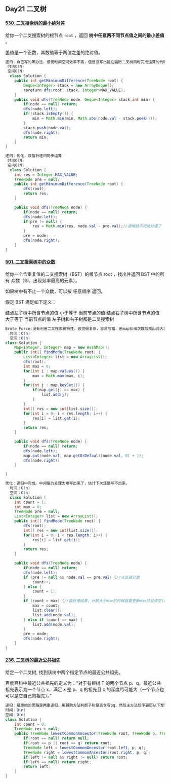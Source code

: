 ## Day21 二叉树

#### [530. 二叉搜索树的最小绝对差](https://leetcode.cn/problems/minimum-absolute-difference-in-bst/)

给你一个二叉搜索树的根节点 `root` ，返回 **树中任意两不同节点值之间的最小差值** 。

差值是一个正数，其数值等于两值之差的绝对值。

```java
递归：自己写的笨办法，感觉时间空间效率不高，但是没写出能在遍历二叉树同时完成运算的代码
 时间O(N)
 空间O(N)
  class Solution {
    public int getMinimumDifference(TreeNode root) {
        Deque<Integer> stack = new ArrayDeque();
        rereturn dfs(root, stack, Integer>MAX_VALUE);
    }
    public void dfs(TreeNode node, Deque<Integer> stack,int min) {
        if(node == null) return;
        dfs(node.left);
        if(!stack.isEmpty()) {
            min = Math.min(min, Math.abs(node.val - stack.peek()));
        }
        stack.push(node.val);
        dfs(node.right);
        return min;
    }
}
```

```java
递归：优化，双指针递归同步运算
 时间O(N)
 空间O(N)
  class Solution {
    int res = Integer.MAX_VALUE;
    TreeNode pre = null;
    public int getMinimumDifference(TreeNode root) {
        dfs(root);
        return res;
    }

    public void dfs(TreeNode node) {
        if(node == null) return;
        dfs(node.left);
        if(pre != null) {
            res = Math.min(res, node.val - pre.val);//递增就不用绝对值了
        }
        pre = node;
        dfs(node.right);
    }
}
```

#### [501. 二叉搜索树中的众数](https://leetcode.cn/problems/find-mode-in-binary-search-tree/)

给你一个含重复值的二叉搜索树（BST）的根节点 root ，找出并返回 BST 中的所有 众数（即，出现频率最高的元素）。

如果树中有不止一个众数，可以按 任意顺序 返回。

假定 BST 满足如下定义：

结点左子树中所含节点的值 小于等于 当前节点的值
结点右子树中所含节点的值 大于等于 当前节点的值
左子树和右子树都是二叉搜索树

```java
Brute Force:没有利用二叉搜索树特性，感觉很复杂，容易写错，用map存储次数后找出对大次数元素
  时间：O(n)
  空间：O(n)
class Solution {
    Map<Integer, Integer> map = new HashMap();
    public int[] findMode(TreeNode root) {
        List<Integer> list = new ArrayList();
        dfs(root);
        int max = 0;
        for(int i : map.values()) {
            max = Math.max(max, i);
        }
        for(int j : map.keySet()) {
            if(map.get(j) == max) {
                list.add(j);
            }
        }
        int[] res = new int[list.size()];
        for(int i = 0; i < res.length; i++) {
            res[i] = list.get(i);
        }
        return res;   
    }

    public void dfs(TreeNode node) {
        if(node == null) return;
        dfs(node.left);
        map.put(node.val, map.getOrDefault(node.val, 0) + 1);
        dfs(node.right);
    }

}
```

```java
优化：递归中完成。中间值的处理太难写出来了，估计下次还是写不出来。
  时间：O(n)
  空间：O(n)
  class Solution {
    int count = 1;
    int max = 0;
    TreeNode pre = null;
    List<Integer> list = new ArrayList();
    public int[] findMode(TreeNode root) {
        dfs(root);
        int[] res = new int[list.size()];
        for(int i = 0; i < res.length; i++) {
            res[i] = list.get(i);
        }
        return res;
    }

    public void dfs(TreeNode node) {
        if(node == null) return;
        dfs(node.left);
        if (pre != null && node.val == pre.val) {//先处理计数
            count++;
        } else {
            count = 1;
        }
        if (count > max) {//再处理结果，计数大于max的时候就要更新max并且清空list重新添加，这里得添加node的值
            max = count;
            list.clear();
            list.add(node.val);
        } else if (count == max) {
            list.add(node.val);
        }
        pre = node;
        dfs(node.right);
    }
}
```

#### [236. 二叉树的最近公共祖先](https://leetcode.cn/problems/lowest-common-ancestor-of-a-binary-tree/)

给定一个二叉树, 找到该树中两个指定节点的最近公共祖先。

百度百科中最近公共祖先的定义为：“对于有根树 T 的两个节点 p、q，最近公共祖先表示为一个节点 x，满足 x 是 p、q 的祖先且 x 的深度尽可能大（一个节点也可以是它自己的祖先）。”

```java
递归：最原始的思路是两重递归，用辅助方法判断子树是否含有pq，然后主方法后序遍历从下至少判断每个子节点是否符合题目条件，但是写不出来。这个方法的base case跟头节点处理我不太会，而且带返回值的递归一般都不会写，还要多加练习。
时间：O(n)
空间：O(n)  
class Solution {
    int count = 0;
    TreeNode res = null;
    public TreeNode lowestCommonAncestor(TreeNode root, TreeNode p, TreeNode q) {
        if(root == null) return null;
        if(root == p || root == q) return root;
        TreeNode left = lowestCommonAncestor(root.left, p, q);
        TreeNode right = lowestCommonAncestor(root.right, p, q);
        if(left != null && right != null) return root;
        if(left == null) return right;
        return left;
    }
}
```

